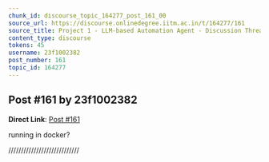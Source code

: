 ```yaml
---
chunk_id: discourse_topic_164277_post_161_00
source_url: https://discourse.onlinedegree.iitm.ac.in/t/164277/161
source_title: Project 1 - LLM-based Automation Agent - Discussion Thread [TDS Jan 2025]
content_type: discourse
tokens: 45
username: 23f1002382
post_number: 161
topic_id: 164277
---
```


## Post #161 by 23f1002382

**Direct Link**: [Post #161](https://discourse.onlinedegree.iitm.ac.in/t/164277/161)

running in docker?

////////////////////////////
